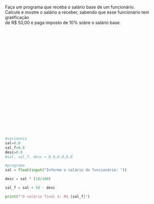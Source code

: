 Faça um programa que receba o salário base de um funcionário.  
Calcule e mostre o salário a receber, sabendo que esse funcionário tem gratificação  
de R$ 50,00 e paga imposto de 10% sobre o salário base.  

</br>
</br>
</br>
</br>
</br>
</br>
</br>
</br>
</br>
</br>
</br>
</br>
</br>
</br>
</br>
</br>
</br>
</br>
</br>














```python

#variaveis
sal=0.0 
sal_f=0.0 
desc=0.0
#sal, sal_f, desc = 0.0,0.0,0.0

#programa
sal = float(input("Informe o salário do funcionário: "))

desc = sal * (10/100)

sal_f = sal + 50 - desc

print(f"O salário final é: R$ {sal_f}")

```
